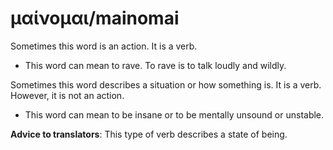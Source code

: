 # μαίνομαι/mainomai
Sometimes this word is an action. It is a verb.

* This word can mean to rave. To rave is to talk loudly and wildly.

Sometimes this word describes a situation or how something is. It is a verb. However, it is not an action. 

* This word can mean to be insane or to be mentally unsound or unstable.

**Advice to translators**: This type of verb describes a state of being. 
